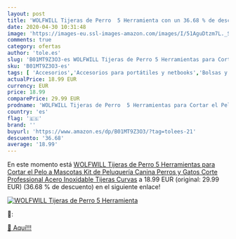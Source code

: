 ```yaml
---
layout: post
title: 'WOLFWILL Tijeras de Perro  5 Herramienta con un 36.68 % de descuento'
date: 2020-04-30 10:31:48
image: 'https://images-eu.ssl-images-amazon.com/images/I/51AguDtzm7L._SL400_.jpg'
comments: true
category: ofertas
author: 'tole.es'
slug: 'B01MT9Z3O3-es WOLFWILL Tijeras de Perro 5 Herramientas para Cortar el...'
sku: 'B01MT9Z3O3-es'
tags: [ 'Accesorios','Accesorios para portátiles y netbooks','Bolsas y fundas para portátiles y netbooks','Bolígrafos, lápices y útiles de escritura','Fundas blandas para portátiles y netbooks','Informática','Oficina y papelería','Rotuladores permanentes','Rotuladores y subrayadores','tijeras', ]
actualPrice: 18.99 EUR
currency: EUR
price: 18.99
comparePrice: 29.99 EUR
prodname: 'WOLFWILL Tijeras de Perro  5 Herramientas para Cortar el Pelo a Mascotas  Kit de Peluquería Canina Perros y Gatos Corte Professional Acero Inoxidable Tijeras Curvas'
country: 'es'
flag: '🇪🇸'
brand: ''
buyurl: 'https://www.amazon.es/dp/B01MT9Z3O3/?tag=tolees-21'
descuento: '36.68'
average: '18.99'
---
```


En este momento está [WOLFWILL Tijeras de Perro  5 Herramientas para Cortar el Pelo a Mascotas  Kit de Peluquería Canina Perros y Gatos Corte Professional Acero Inoxidable Tijeras Curvas](https://www.amazon.es/dp/B01MT9Z3O3/?tag=tolees-21) a 18.99 EUR (original: 29.99 EUR) (36.68 %  de descuento) en el siguiente enlace!

[![WOLFWILL Tijeras de Perro  5 Herramienta](https://images-eu.ssl-images-amazon.com/images/I/51AguDtzm7L._SL400_.jpg)](https://www.amazon.es/dp/B01MT9Z3O3/?tag=tolees-21)

🔎:


[🛒 Aquí!!!](https://www.amazon.es/dp/B01MT9Z3O3/?tag=tolees-21)
